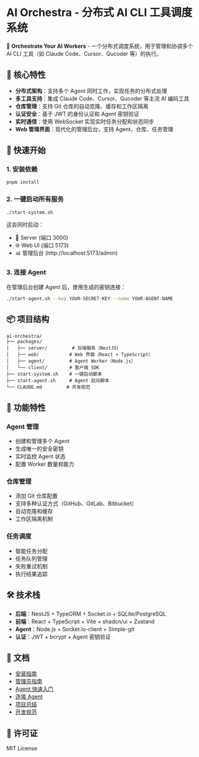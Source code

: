 # AI Orchestra - 分布式 AI CLI 工具调度系统

🎼 **Orchestrate Your AI Workers** - 一个分布式调度系统，用于管理和协调多个 AI CLI 工具（如 Claude Code、Cursor、Qucoder 等）的执行。

## 🌟 核心特性

- **分布式架构**：支持多个 Agent 同时工作，实现任务的分布式处理
- **多工具支持**：集成 Claude Code、Cursor、Qucoder 等主流 AI 编码工具
- **仓库管理**：支持 Git 仓库的自动克隆、缓存和工作区隔离
- **认证安全**：基于 JWT 的身份认证和 Agent 密钥验证
- **实时通信**：使用 WebSocket 实现实时任务分配和状态同步
- **Web 管理界面**：现代化的管理后台，支持 Agent、仓库、任务管理

## 🚀 快速开始

### 1. 安装依赖

```bash
pnpm install
```

### 2. 一键启动所有服务

```bash
./start-system.sh
```

这会同时启动：

- 📡 Server (端口 3000)
- 🌐 Web UI (端口 5173)
- 📊 管理后台 (http://localhost:5173/admin)

### 3. 连接 Agent

在管理后台创建 Agent 后，使用生成的密钥连接：

```bash
./start-agent.sh --key YOUR-SECRET-KEY --name YOUR-AGENT-NAME
```

## 📦 项目结构

```
ai-orchestra/
├── packages/
│   ├── server/         # 后端服务（NestJS）
│   ├── web/           # Web 界面（React + TypeScript）
│   ├── agent/         # Agent Worker（Node.js）
│   └── client/        # 客户端 SDK
├── start-system.sh    # 一键启动脚本
├── start-agent.sh     # Agent 启动脚本
└── CLAUDE.md         # 开发规范
```

## 🔧 功能特性

### Agent 管理

- 创建和管理多个 Agent
- 生成唯一的安全密钥
- 实时监控 Agent 状态
- 配置 Worker 数量和能力

### 仓库管理

- 添加 Git 仓库配置
- 支持多种认证方式（GitHub、GitLab、Bitbucket）
- 自动克隆和缓存
- 工作区隔离机制

### 任务调度

- 智能任务分配
- 任务队列管理
- 失败重试机制
- 执行结果追踪

## 🛠 技术栈

- **后端**：NestJS + TypeORM + Socket.io + SQLite/PostgreSQL
- **前端**：React + TypeScript + Vite + shadcn/ui + Zustand
- **Agent**：Node.js + Socket.io-client + Simple-git
- **认证**：JWT + bcrypt + Agent 密钥验证

## 📖 文档

- [安装指南](./INSTALL_GUIDE.md)
- [管理员指南](./ADMIN_GUIDE.md)
- [Agent 快速入门](./AGENT_QUICKSTART.md)
- [连接 Agent](./CONNECT_AGENT.md)
- [项目总结](./PROJECT_SUMMARY.md)
- [开发规范](./CLAUDE.md)

## 📄 许可证

MIT License
